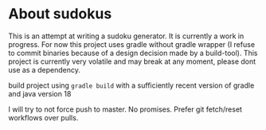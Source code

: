 # About sudokus
This is an attempt at writing a sudoku generator. It is currently a work in progress. For now this project uses gradle without gradle wrapper (I refuse to commit binaries because of a design decision made by a build-tool). This project is currently very volatile and may break at any moment, please dont use as a dependency.

build project using `gradle build` with a sufficiently recent version of gradle and java version 18

I will try to not force push to master. No promises. Prefer git fetch/reset workflows over pulls.
